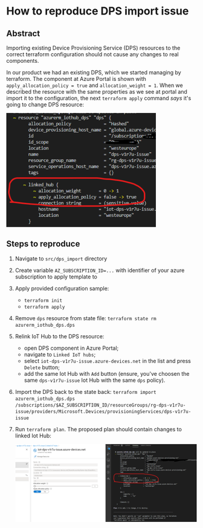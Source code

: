 # How to reproduce DPS import issue

## Abstract

Importing existing Device Provisioning Service (DPS) resources to the correct terraform configuration should not cause any changes to real components.

In our product we had an existing DPS, which we started managing by terraform. The component at Azure Portal is shown with `apply_allocation_policy = true` and `allocation_weight = 1`. When we described the resource with the same properties as we see at portal and import it to the configuration, the next `terraform apply` command _says_ it's going to change DPS resource:

![changes_to_apply](/src/dps_import/01_changes_to_apply.png)

## Steps to reproduce

1. Navigate to `src/dps_import` directory
2. Create variable `AZ_SUBSCRIPTION_ID=...` with identifier of your azure subscription to apply template to
3. Apply provided configuration sample:
    - `terraform init`
    - `terraform apply`

4. Remove `dps` resource from state file: `terraform state rm azurerm_iothub_dps.dps`
5. Relink IoT Hub to the DPS resource:
    - open DPS component in Azure Portal;
    - navigate to `Linked IoT hubs`;
    - select `iot-dps-v1r7u-issue.azure-devices.net` in the list and press `Delete` button;
    - add the same Iot Hub with `Add` button (ensure, you've choosen the same `dps-v1r7u-issue` Iot Hub with the same `dps` policy).
6. Import the DPS back to the state back: `terraform import azurerm_iothub_dps.dps /subscriptions/$AZ_SUBSCRIPTION_ID/resourceGroups/rg-dps-v1r7u-issue/providers/Microsoft.Devices/provisioningServices/dps-v1r7u-issue`
7. Run `terraform plan`. The proposed plan should contain changes to linked Iot Hub:

    ![changes_to_apply](/src/dps_import/02_changes_to_apply.png)

